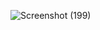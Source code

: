 ![Screenshot (199)](https://user-images.githubusercontent.com/101187415/193469180-76c96fde-f51f-48b8-b468-30d123747581.png)
